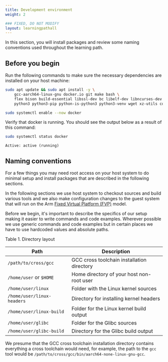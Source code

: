 ```yaml
---
title: Development environment
weight: 2

### FIXED, DO NOT MODIFY
layout: learningpathall
---
```


In this section, you will install packages and review some naming conventions used throughout the learning path.

## Before you begin

Run the following commands to make sure the necessary dependencies are installed on your host machine:

```bash
sudo apt update && sudo apt install -y \
    gcc-aarch64-linux-gnu docker.io git make bash \
    flex bison build-essential libssl-dev bc libelf-dev libncurses-dev \
    python3 python3-pip python-is-python3 python3-venv wget xz-utils coreutils
```

```bash
sudo systemctl enable --now docker
```

Verify that docker is running. You should see the output below as a result of this command:
```bash
sudo systemctl status docker
```

```output
Active: active (running)
```

## Naming conventions

For a few things you may need root access on your host system to do minimal setup and
install packages that are described in the following sections.

In the following sections we use host system to checkout sources and build various
tools and we also make configuration changes to the guest system that will run on
the Arm [Fixed Virtual Platform (FVP)][1] model.

Before we begin, it's important to describe the specifics of our setup making it easier
to write commands and code examples. Wherever possible we use generic commands and code
examples but in certain places we have to use hardcoded values and absolute paths.

Table 1. Directory layout

| Path                       | Description                                |
|----------------------------|--------------------------------------------|
| `/path/to/cross/gcc`       | GCC cross toolchain installation directory |
| `/home/user` or `$HOME`    | Home directory of your host non-root user  |
| `/home/user/linux`         | Folder with the Linux kernel sources       |
| `/home/user/linux-headers` | Directory for installing kernel headers    |
| `/home/user/linux-build`   | Folder for the Linux kernel build output   |
| `/home/user/glibc`         | Folder for the Glibc sources                |
| `/home/user/glibc-build`   | Directory for the Glibc build output      |


We presume that the GCC cross toolchain installation directory contains everything a
cross toolchain would need, for example, the path to the `gcc` tool would be
`/path/to/cross/gcc/bin/aarch64-none-linux-gnu-gcc`.

[1]: https://developer.arm.com/downloads/-/arm-ecosystem-fvps
